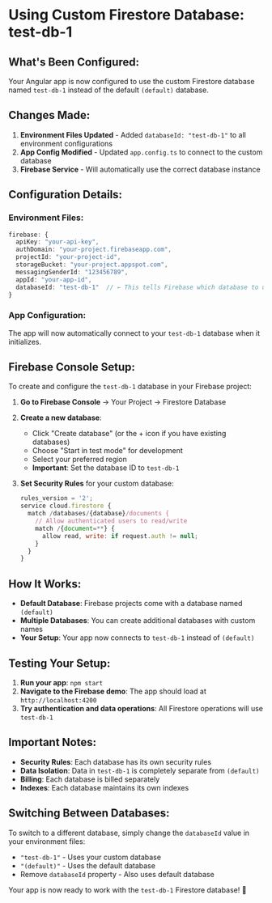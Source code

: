 # Using Custom Firestore Database: test-db-1

## What's Been Configured:

Your Angular app is now configured to use the custom Firestore database named `test-db-1` instead of the default `(default)` database.

## Changes Made:

1. **Environment Files Updated** - Added `databaseId: "test-db-1"` to all environment configurations
2. **App Config Modified** - Updated `app.config.ts` to connect to the custom database
3. **Firebase Service** - Will automatically use the correct database instance

## Configuration Details:

### Environment Files:

```typescript
firebase: {
  apiKey: "your-api-key",
  authDomain: "your-project.firebaseapp.com",
  projectId: "your-project-id",
  storageBucket: "your-project.appspot.com",
  messagingSenderId: "123456789",
  appId: "your-app-id",
  databaseId: "test-db-1"  // ← This tells Firebase which database to use
}
```

### App Configuration:

The app will now automatically connect to your `test-db-1` database when it initializes.

## Firebase Console Setup:

To create and configure the `test-db-1` database in your Firebase project:

1. **Go to Firebase Console** → Your Project → Firestore Database
2. **Create a new database**:

   - Click "Create database" (or the + icon if you have existing databases)
   - Choose "Start in test mode" for development
   - Select your preferred region
   - **Important**: Set the database ID to `test-db-1`

3. **Set Security Rules** for your custom database:
   ```javascript
   rules_version = '2';
   service cloud.firestore {
     match /databases/{database}/documents {
       // Allow authenticated users to read/write
       match /{document=**} {
         allow read, write: if request.auth != null;
       }
     }
   }
   ```

## How It Works:

- **Default Database**: Firebase projects come with a database named `(default)`
- **Multiple Databases**: You can create additional databases with custom names
- **Your Setup**: Your app now connects to `test-db-1` instead of `(default)`

## Testing Your Setup:

1. **Run your app**: `npm start`
2. **Navigate to the Firebase demo**: The app should load at `http://localhost:4200`
3. **Try authentication and data operations**: All Firestore operations will use `test-db-1`

## Important Notes:

- **Security Rules**: Each database has its own security rules
- **Data Isolation**: Data in `test-db-1` is completely separate from `(default)`
- **Billing**: Each database is billed separately
- **Indexes**: Each database maintains its own indexes

## Switching Between Databases:

To switch to a different database, simply change the `databaseId` value in your environment files:

- `"test-db-1"` - Uses your custom database
- `"(default)"` - Uses the default database
- Remove `databaseId` property - Also uses default database

Your app is now ready to work with the `test-db-1` Firestore database! 🎉
